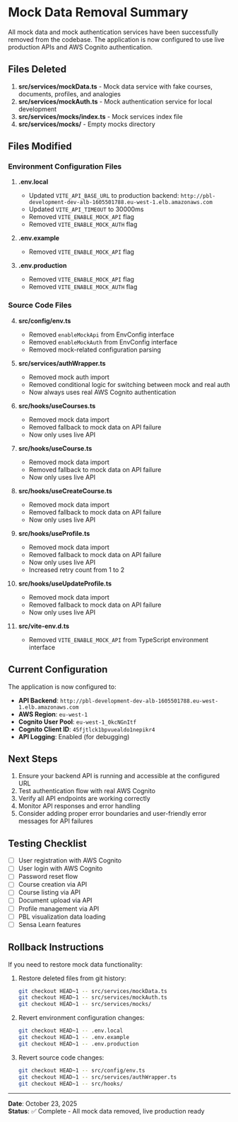 # Mock Data Removal Summary

All mock data and mock authentication services have been successfully removed from the codebase. The application is now configured to use live production APIs and AWS Cognito authentication.

## Files Deleted

1. **src/services/mockData.ts** - Mock data service with fake courses, documents, profiles, and analogies
2. **src/services/mockAuth.ts** - Mock authentication service for local development
3. **src/services/mocks/index.ts** - Mock services index file
4. **src/services/mocks/** - Empty mocks directory

## Files Modified

### Environment Configuration Files

1. **.env.local**
   - Updated `VITE_API_BASE_URL` to production backend: `http://pbl-development-dev-alb-1605501788.eu-west-1.elb.amazonaws.com`
   - Updated `VITE_API_TIMEOUT` to 30000ms
   - Removed `VITE_ENABLE_MOCK_API` flag
   - Removed `VITE_ENABLE_MOCK_AUTH` flag

2. **.env.example**
   - Removed `VITE_ENABLE_MOCK_API` flag

3. **.env.production**
   - Removed `VITE_ENABLE_MOCK_API` flag
   - Removed `VITE_ENABLE_MOCK_AUTH` flag

### Source Code Files

4. **src/config/env.ts**
   - Removed `enableMockApi` from EnvConfig interface
   - Removed `enableMockAuth` from EnvConfig interface
   - Removed mock-related configuration parsing

5. **src/services/authWrapper.ts**
   - Removed mock auth import
   - Removed conditional logic for switching between mock and real auth
   - Now always uses real AWS Cognito authentication

6. **src/hooks/useCourses.ts**
   - Removed mock data import
   - Removed fallback to mock data on API failure
   - Now only uses live API

7. **src/hooks/useCourse.ts**
   - Removed mock data import
   - Removed fallback to mock data on API failure
   - Now only uses live API

8. **src/hooks/useCreateCourse.ts**
   - Removed mock data import
   - Removed fallback to mock data on API failure
   - Now only uses live API

9. **src/hooks/useProfile.ts**
   - Removed mock data import
   - Removed fallback to mock data on API failure
   - Now only uses live API
   - Increased retry count from 1 to 2

10. **src/hooks/useUpdateProfile.ts**
    - Removed mock data import
    - Removed fallback to mock data on API failure
    - Now only uses live API

11. **src/vite-env.d.ts**
    - Removed `VITE_ENABLE_MOCK_API` from TypeScript environment interface

## Current Configuration

The application is now configured to:

- **API Backend**: `http://pbl-development-dev-alb-1605501788.eu-west-1.elb.amazonaws.com`
- **AWS Region**: `eu-west-1`
- **Cognito User Pool**: `eu-west-1_0kcNGnItf`
- **Cognito Client ID**: `45fjtlck1bpvuealdo1nepikr4`
- **API Logging**: Enabled (for debugging)

## Next Steps

1. Ensure your backend API is running and accessible at the configured URL
2. Test authentication flow with real AWS Cognito
3. Verify all API endpoints are working correctly
4. Monitor API responses and error handling
5. Consider adding proper error boundaries and user-friendly error messages for API failures

## Testing Checklist

- [ ] User registration with AWS Cognito
- [ ] User login with AWS Cognito
- [ ] Password reset flow
- [ ] Course creation via API
- [ ] Course listing via API
- [ ] Document upload via API
- [ ] Profile management via API
- [ ] PBL visualization data loading
- [ ] Sensa Learn features

## Rollback Instructions

If you need to restore mock data functionality:

1. Restore deleted files from git history:
   ```bash
   git checkout HEAD~1 -- src/services/mockData.ts
   git checkout HEAD~1 -- src/services/mockAuth.ts
   git checkout HEAD~1 -- src/services/mocks/
   ```

2. Revert environment configuration changes:
   ```bash
   git checkout HEAD~1 -- .env.local
   git checkout HEAD~1 -- .env.example
   git checkout HEAD~1 -- .env.production
   ```

3. Revert source code changes:
   ```bash
   git checkout HEAD~1 -- src/config/env.ts
   git checkout HEAD~1 -- src/services/authWrapper.ts
   git checkout HEAD~1 -- src/hooks/
   ```

---

**Date**: October 23, 2025  
**Status**: ✅ Complete - All mock data removed, live production ready
